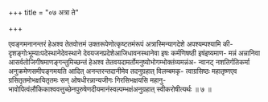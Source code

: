 +++
title = "०७ अत्रा ते"

+++

एवङ्गमनानन्तरं हेअश्व तेतवोत्तमं उक्तरूपेणोत्कृष्टतमंरूपं अत्रास्मिन्यागदेशे अपश्यम्पश्यामि की- दृशङ्गोःभूम्याःपदेस्थानेदेवस्थाने देवयजनप्रदेशेआजिधावनस्थानेवा इषः कर्मणिषष्ठी इषंइष्यमाण- मन्नं अन्नानिवा आसर्वतोजिगीषमाणङ्गन्तुमिच्छन्तं हेअश्व तेतवयदामर्तोमनुष्योभोगम्भोक्तंव्यमन्नंअ- न्वानट् नशतिर्गतिकर्मा अनुक्रमेणसमीपङ्गमयति आदित् अनन्तरन्तदानीमेव तदनुग्रहात् विलम्बमकृ- त्वाग्रसिष्ठः महातृष्णएव ग्रसितृतमोभक्षयितृतमः सन् ओषधीरन्नान्यजीगः गिरसिभक्षयसि महानु- भावोपित्वंलौकिकाश्ववत्तुच्छेनपुरुषेणदीयमानंस्वल्पम्भक्षंअनुग्रहात् स्वीकरोषीत्यर्थः ॥ ७ ॥